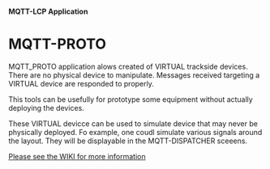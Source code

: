 #### MQTT-LCP Application

# MQTT-PROTO

MQTT_PROTO application alows created of VIRTUAL trackside devices.  There are no physical device to manipulate.  Messages received targeting a VIRTUAL device are responded to properly.

This tools can be usefully for prototype some equipment without actually deploying the devices.

These VIRTUAL devicce can be used to simulate device that may never be physically deployed.  Fo example, one coudl simulate various signals around the layout.  They will be displayable in the MQTT-DISPATCHER sceeens.


[Please see the WIKI for more information](https://github.com/rphughespa/mqtt-lcp/wiki)
